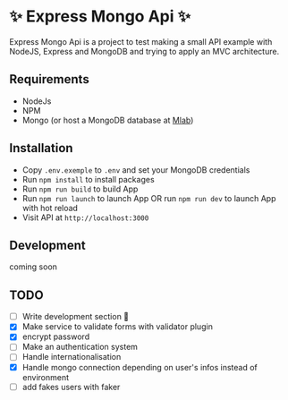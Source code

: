 # :sparkles: Express Mongo Api :sparkles:

Express Mongo Api is a project to test making a small API example with NodeJS, Express and MongoDB and trying to apply an MVC architecture.

## Requirements
* NodeJs
* NPM
* Mongo (or host a MongoDB database at [Mlab](https://mlab.com/))

## Installation
* Copy `.env.exemple` to `.env` and set your MongoDB credentials
* Run `npm install` to install packages
* Run `npm run build` to build App
* Run `npm run launch` to launch App OR run `npm run dev` to launch App with hot reload
* Visit API at `http://localhost:3000`

## Development

coming soon

## TODO

* [ ] Write development section :memo:
* [x] Make service to validate forms with validator plugin
* [x] encrypt password
* [ ] Make an authentication system
* [ ] Handle internationalisation
* [x] Handle mongo connection depending on user's infos instead of environment
* [ ] add fakes users with faker
